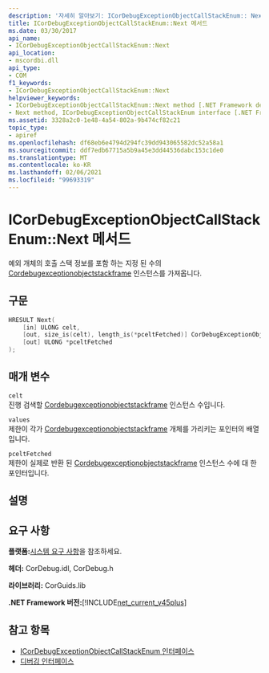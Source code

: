 ```yaml
---
description: '자세히 알아보기: ICorDebugExceptionObjectCallStackEnum:: Next 메서드'
title: ICorDebugExceptionObjectCallStackEnum::Next 메서드
ms.date: 03/30/2017
api_name:
- ICorDebugExceptionObjectCallStackEnum::Next
api_location:
- mscordbi.dll
api_type:
- COM
f1_keywords:
- ICorDebugExceptionObjectCallStackEnum::Next
helpviewer_keywords:
- ICorDebugExceptionObjectCallStackEnum::Next method [.NET Framework debugging]
- Next method, ICorDebugExceptionObjectCallStackEnum interface [.NET Framework debugging]
ms.assetid: 3328a2c0-1e48-4a54-802a-9b474cf82c21
topic_type:
- apiref
ms.openlocfilehash: df68eb6e4794d294fc39dd943065582dc52a58a1
ms.sourcegitcommit: ddf7edb67715a5b9a45e3dd44536dabc153c1de0
ms.translationtype: MT
ms.contentlocale: ko-KR
ms.lasthandoff: 02/06/2021
ms.locfileid: "99693319"
---
```

# <a name="icordebugexceptionobjectcallstackenumnext-method"></a>ICorDebugExceptionObjectCallStackEnum::Next 메서드

예외 개체의 호출 스택 정보를 포함 하는 지정 된 수의 [Cordebugexceptionobjectstackframe](cordebugexceptionobjectstackframe-structure.md) 인스턴스를 가져옵니다.  
  
## <a name="syntax"></a>구문  
  
```cpp  
HRESULT Next(  
    [in] ULONG celt,  
    [out, size_is(celt), length_is(*pceltFetched)] CorDebugExceptionObjectStackFrame values[],  
    [out] ULONG *pceltFetched  
);  
```  
  
## <a name="parameters"></a>매개 변수  

 `celt`  
 진행 검색할 [Cordebugexceptionobjectstackframe](cordebugexceptionobjectstackframe-structure.md) 인스턴스 수입니다.  
  
 `values`  
 제한이 각가 [Cordebugexceptionobjectstackframe](cordebugexceptionobjectstackframe-structure.md) 개체를 가리키는 포인터의 배열입니다.  
  
 `pceltFetched`  
 제한이 실제로 반환 된 [Cordebugexceptionobjectstackframe](cordebugexceptionobjectstackframe-structure.md) 인스턴스 수에 대 한 포인터입니다.  
  
## <a name="remarks"></a>설명  
  
## <a name="requirements"></a>요구 사항  

 **플랫폼:**[시스템 요구 사항](../../get-started/system-requirements.md)을 참조하세요.  
  
 **헤더:** CorDebug.idl, CorDebug.h  
  
 **라이브러리:** CorGuids.lib  
  
 **.NET Framework 버전:**[!INCLUDE[net_current_v45plus](../../../../includes/net-current-v45plus-md.md)]  
  
## <a name="see-also"></a>참고 항목

- [ICorDebugExceptionObjectCallStackEnum 인터페이스](icordebugexceptionobjectcallstackenum-interface.md)
- [디버깅 인터페이스](debugging-interfaces.md)

